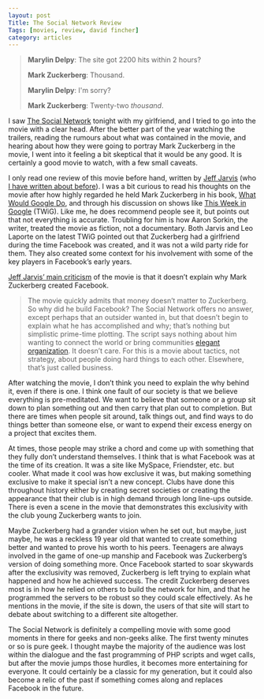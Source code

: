 ```yaml
---
layout: post
Title: The Social Network Review
Tags: [movies, review, david fincher]
category: articles
---
```



> **Marylin Delpy**: The site got 2200 hits within 2 hours? 
> 
> **Mark Zuckerberg**: Thousand. 
>
> **Marylin Delpy**: I'm sorry? 
> 
> **Mark Zuckerberg**: Twenty-two *thousand*. 

I saw [The Social Network](http://www.amazon.com/gp/product/B0034G4P7Q/ref=as_li_tl?ie=UTF8&camp=1789&creative=390957&creativeASIN=B0034G4P7Q&linkCode=as2&tag=four0b-20&linkId=JPONPNXGFCO5S64I "The Social Network") tonight with my girlfriend, and I tried to go into the movie with a clear head. After the better part of the year watching the trailers, reading the rumours about what was contained in the movie, and hearing about how they were going to portray Mark Zuckerberg in the movie, I went into it feeling a bit skeptical that it would be any good. It is certainly a good movie to watch, with a few small caveats. 

I only read one review of this movie before hand, written by [Jeff Jarvis](http://www.buzzmachine.com) (who [I have written about before](http://www.foursides.ca/jeff-jarvis-google-me-and-the-future-of-the-internet)). I was a bit curious to read his thoughts on the movie after how highly regarded he held Mark Zuckerberg in his book, [What Would Google Do](http://rcm.amazon.com/e/cm?lt1=_blank&bc1=000000&IS2=1&bg1=FFFFFF&fc1=000000&lc1=0000FF&t=four0b-20&o=1&p=8&l=as1&m=amazon&f=ifr&md=10FE9736YVPPT7A0FBG2&asins=0061709719), and through his discussion on shows like [This Week in Google](http://www.twit.tv/twig) (TWiG). Like me, he does recommend people see it, but points out that not everything is accurate. Troubling for him is how Aaron Sorkin, the writer, treated the movie as fiction, not a documentary. Both Jarvis and Leo Laporte on the latest TWiG pointed out that Zuckerberg had a girlfriend during the time Facebook was created, and it was not a wild party ride for them. They also created some context for his involvement with some of the key players in Facebook’s early years. 

[Jeff Jarvis’ main criticism](http://www.buzzmachine.com/2010/09/28/the-antisocial-movie/) of the movie is that it doesn’t explain why Mark Zuckerberg created Facebook. 

> The movie quickly admits that money doesn’t matter to Zuckerberg. So why did he build Facebook? The Social Network offers no answer, except perhaps that an outsider wanted in, but that doesn’t begin to explain what he has accomplished and why; that’s nothing but simplistic prime-time plotting. The script says nothing about him wanting to connect the world or bring communities [elegant organization](http://www.guardian.co.uk/media/2007/jun/11/mondaymediasection.news). It doesn’t care. For this is a movie about tactics, not strategy, about people doing hard things to each other. Elsewhere, that’s just called business.

After watching the movie, I don’t think you need to explain the why behind it, even if there is one. I think one fault of our society is that we believe everything is pre-meditated. We want to believe that someone or a group sit down to plan something out and then carry that plan out to completion. But there are times when people sit around, talk things out, and find ways to do things better than someone else, or want to expend their excess energy on a project that excites them. 

At times, those people may strike a chord and come up with something that they fully don’t understand themselves. I think that is what Facebook was at the time of its creation. It was a site like MySpace, Friendster, etc. but cooler. What made it cool was how exclusive it was, but making something exclusive to make it special isn’t a new concept. Clubs have done this throughout history either by creating secret societies or creating the appearance that their club is in high demand through long line-ups outside. There is even a scene in the movie that demonstrates this exclusivity with the club young Zuckerberg wants to join. 

Maybe Zuckerberg had a grander vision when he set out, but maybe, just maybe, he was a reckless 19 year old that wanted to create something better and wanted to prove his worth to his peers. Teenagers are always involved in the game of one-up manship and Facebook was Zuckerberg’s version of doing something more. Once Facebook started to soar skywards after the exclusivity was removed, Zuckerberg is left trying to explain what happened and how he achieved success. The credit Zuckerberg deserves most is in how he relied on others to build the network for him, and that he programmed the servers to be robust so they could scale effectively. As he mentions in the movie, if the site is down, the users of that site will start to debate about switching to a different site altogether. 

The Social Network is definitely a compelling movie with some good moments in there for geeks and non-geeks alike. The first twenty minutes or so is pure geek. I thought maybe the majority of the audience was lost within the dialogue and the fast programming of PHP scripts and wget calls, but after the movie jumps those hurdles, it becomes more entertaining for everyone. It could certainly be a classic for my generation, but it could also become a relic of the past if something comes along and replaces Facebook in the future.  

 
